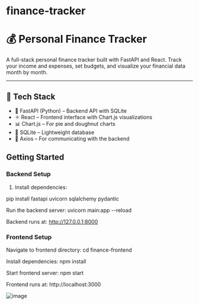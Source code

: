 # finance-tracker
# 💰 Personal Finance Tracker

A full-stack personal finance tracker built with FastAPI and React. Track your income and expenses, set budgets, and visualize your financial data month by month.

---

## 🧰 Tech Stack

- 🐍 FastAPI (Python) – Backend API with SQLite
- ⚛️ React – Frontend interface with Chart.js visualizations
- 📊 Chart.js – For pie and doughnut charts
- 💽 SQLite – Lightweight database
- 🔄 Axios – For communicating with the backend


## Getting Started

### Backend Setup

1. Install dependencies:

pip install fastapi uvicorn sqlalchemy pydantic

Run the backend server:
uvicorn main:app --reload

Backend runs at: http://127.0.0.1:8000

### Frontend Setup

Navigate to frontend directory:
cd finance-frontend

Install dependencies:
npm install

Start frontend server:
npm start

Frontend runs at: http://localhost:3000

![image](https://github.com/user-attachments/assets/6509762d-dcbc-4152-ae26-59cdaffffbde)
